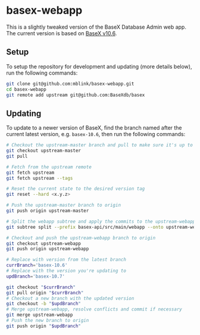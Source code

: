# basex-webapp

This is a slightly tweaked version of the BaseX Database Admin web app. The current version is based on [BaseX v10.6](https://github.com/BaseXdb/basex/tree/10.6/basex-api/src/main/webapp).

## Setup

To setup the repository for development and updating (more details below), run the following commands:

```bash
git clone git@github.com:mblink/basex-webapp.git
cd basex-webapp
git remote add upstream git@github.com:BaseXdb/basex
```

## Updating

To update to a newer version of BaseX, find the branch named after the current latest version, e.g. `basex-10.6`,
then run the following commands:

```bash
# Checkout the upstream-master branch and pull to make sure it's up to date
git checkout upstream-master
git pull

# Fetch from the upstream remote
git fetch upstream
git fetch upstream --tags

# Reset the current state to the desired version tag
git reset --hard <x.y.z>

# Push the upstream-master branch to origin
git push origin upstream-master

# Split the webapp subtree and apply the commits to the upstream-webapp branch
git subtree split --prefix basex-api/src/main/webapp --onto upstream-webapp -b upstream-webapp

# Checkout and push the upstream-webapp branch to origin
git checkout upstream-webapp
git push origin upstream-webapp

# Replace with version from the latest branch
currBranch='basex-10.6'
# Replace with the version you're updating to
updBranch='basex-10.7'

git checkout "$currBranch"
git pull origin "$currBranch"
# Checkout a new branch with the updated version
git checkout -b "$updBranch"
# Merge upstream-webapp, resolve conflicts and commit if necessary
git merge upstream-webapp
# Push the new branch to origin
git push origin "$updBranch"
```
